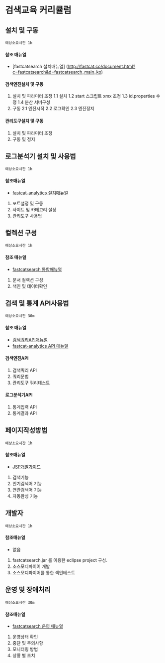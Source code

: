 검색교육 커리큘럼
=============


설치 및 구동
----------

`예상소요시간 1h`

#### 참조 매뉴얼
- [fastcatsearch 설치매뉴얼] (http://fastcat.co/document.html?c=fastcatsearch&d=fastcatsearch_main_ko)

#### 검색엔진설치 및 구동

1. 설치 및 파라미터 조정​
 1.1 설치
 1.2 start 스크립트 xmx 조정
 1.3 id.properties 수정
 1.4 분산 서버구성
2. 구동
 2.1 엔진시작
 2.2 로그확인
 2.3 엔진정지

#### 관리도구설치 및 구동
1. 설치 및 파라미터 조정
2. 구동 및 정지



로그분석기 설치 및 사용법
----------

`예상소요시간 1h`

#### 참조매뉴얼
- [fastcat-analytics 설치매뉴얼](http://fastcat.co/document.html?c=fastcatsearch&d=fastcatsearch_main_ko)

1. 포트설정 및 구동
2. 사이트 및 카테고리 설정
3. 관리도구 사용법


컬렉션 구성
----------

`예상소요시간 1h`
#### 참조 매뉴얼
- [fastcatsearch 통합매뉴얼](http://fastcat.co/document.html?c=fastcatsearch&d=fastcatsearch_main_ko)

1. 문서 컬렉션 구성
2. 색인 및 데이터확인


검색 및 통계 API사용법
----------

`예상소요시간 30m`

#### 참조 매뉴얼
- [검색쿼리API매뉴얼](http://fastcat.co/document.html?c=fastcatsearch&d=fastcatsearch_main_ko)
- [fastcat-analytics API 매뉴얼](http://fastcat.co/document.html?c=fastcatsearch&d=fastcatsearch_main_ko)


#### 검색엔진API
1. 검색쿼리 API
2. 쿼리문법
3. 관리도구 쿼리테스트

#### 로그분석기API
1. 통계입력 API
2. 통계결과 API


페이지작성방법
----------

`예상소요시간 1h`
#### 참조매뉴얼
- [JSP개발가이드](http://localhost/document.html?c=fastcatsearch&d=fastcatsearch_dev_jsp_ko)

1. 검색기능
2. 인기검색어 기능
3. 연관검색어 기능
4. 자동완성 기능

개발자
----------

`예상소요시간 1h`
#### 참조매뉴얼
- 없음

1. fastcatsearch.jar 를 이용한 eclipse project 구성.
2. 소스모디파이어 개발
3. 소스모디파이어를 통한 색인테스트


운영 및 장애처리
----------

`예상소요시간 30m`
#### 참조매뉴얼
- [fastcatsearch 운영 매뉴얼](http://localhost/document.html?c=fastcatsearch&d=fastcatsearch_main_ko)

1. 운영상태 확인
2. 중단 및 주의사항
3. 모니터링 방법
4. 상황 별 조치

